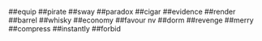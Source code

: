 ##equip
##pirate
##sway
##paradox
##cigar
##evidence
##render
##barrel
##whisky
##economy
##favour nv
##dorm
##revenge
##merry
##compress
##instantly
##forbid
